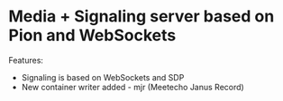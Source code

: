 # Media + Signaling server based on Pion and WebSockets

Features:
- Signaling is based on WebSockets and SDP
- New container writer added - mjr (Meetecho Janus Record)
